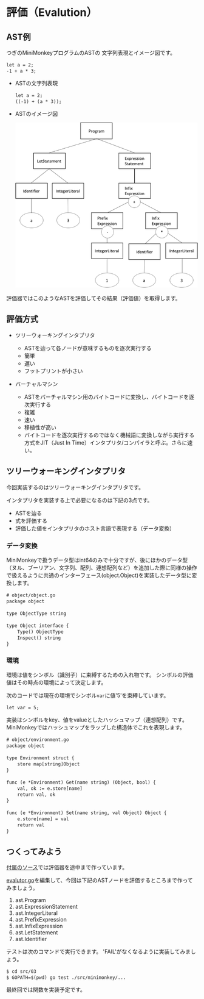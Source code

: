 # 評価（Evalution）


## AST例

つぎのMiniMonkeyプログラムのASTの 文字列表現とイメージ図です。

    let a = 2;
    -1 + a * 3;

* ASTの文字列表現

    ```
    let a = 2;
    ((-1) + (a * 3));
    ```

* ASTのイメージ図

    ![AST](img/ast.png)

評価器ではこのようなASTを評価してその結果（評価値）を取得します。


## 評価方式

* ツリーウォーキングインタプリタ

    - ASTを辿って各ノードが意味するものを逐次実行する
    - 簡単
    - 遅い
    - フットプリントが小さい

* バーチャルマシン

    - ASTをバーチャルマシン用のバイトコードに変換し、バイトコードを逐次実行する
    - 複雑
    - 速い
    - 移植性が高い
    - バイトコードを逐次実行するのではなく機械語に変換しながら実行する方式をJIT（Just In Time）インタプリタ/コンパイラと呼ぶ。さらに速い。


## ツリーウォーキングインタプリタ

今回実装するのはツリーウォーキングインタプリタです。

インタプリタを実装する上で必要になるのは下記の3点です。

* ASTを辿る
* 式を評価する
* 評価した値をインタプリタのホスト言語で表現する（データ変換）


### データ変換

MiniMonkeyで扱うデータ型はint64のみで十分ですが、後にほかのデータ型（ヌル、ブーリアン、文字列、配列、連想配列など）を追加した際に同様の操作で扱えるように共通のインターフェース(object.Object)を実装したデータ型に変換します。

    # object/object.go
    package object

    type ObjectType string

    type Object interface {
        Type() ObjectType
        Inspect() string
    }


### 環境

環境は値をシンボル（識別子）に束縛するための入れ物です。
シンボルの評価値はその時点の環境によって決定します。

次のコードでは現在の環境でシンボル`var`に値'5'を束縛しています。

    let var = 5;

実装はシンボルをkey、値をvalueとしたハッシュマップ（連想配列）です。
MiniMonkeyではハッシュマップをラップした構造体でこれを表現します。

    # object/environment.go
    package object 

    type Environment struct {
        store map[string]Object
    }

    func (e *Environment) Get(name string) (Object, bool) {
        val, ok := e.store[name]
        return val, ok
    }

    func (e *Environment) Set(name string, val Object) Object {
        e.store[name] = val
        return val
    }


## つくってみよう

[付属のソース](src/03/src/minimonkey)では評価器を途中まで作っています。

[evalutor.go](src/03/src/minimonkey/evalutor/evalutor.go)を編集して、今回は下記のASTノードを評価するところまで作ってみましょう。

1. ast.Program
2. ast.ExpressionStatement
3. ast.IntegerLiteral
4. ast.PrefixExpression
5. ast.InfixExpression
6. ast.LetStatement
7. ast.Identifier

テストは次のコマンドで実行できます。
'FAIL'がなくなるように実装してみましょう。

    $ cd src/03
    $ GOPATH=$(pwd) go test ./src/minimonkey/...

最終回では関数を実装予定です。

